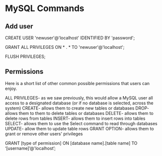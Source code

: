 # MySQL Commands

## Add user

CREATE USER 'newuser'@'localhost' IDENTIFIED BY 'password';

GRANT ALL PRIVILEGES ON * . * TO 'newuser'@'localhost';

FLUSH PRIVILEGES;

## Permissions

Here is a short list of other common possible permissions that users can enjoy.

ALL PRIVILEGES- as we saw previously, this would allow a MySQL user all access to a designated database (or if no database is selected, across the system)
CREATE- allows them to create new tables or databases
DROP- allows them to them to delete tables or databases
DELETE- allows them to delete rows from tables
INSERT- allows them to insert rows into tables
SELECT- allows them to use the Select command to read through databases
UPDATE- allow them to update table rows
GRANT OPTION- allows them to grant or remove other users' privileges


GRANT [type of permission] ON [database name].[table name] TO ‘[username]’@'localhost’;
